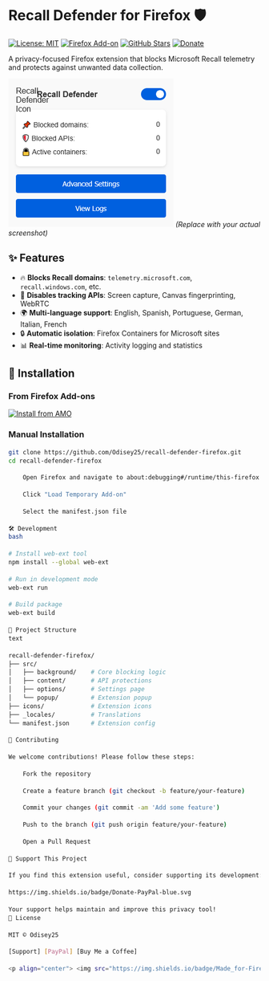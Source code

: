# Recall Defender for Firefox 🛡️

[![License: MIT](https://img.shields.io/badge/License-MIT-yellow.svg)](LICENSE)
[![Firefox Add-on](https://img.shields.io/amo/v/recall-defender?color=orange)](https://addons.mozilla.org/firefox/addon/recall-defender/)
[![GitHub Stars](https://img.shields.io/github/stars/Odisey25/recall-defender-firefox)](https://github.com/Odisey25/recall-defender-firefox/stargazers)
[![Donate](https://img.shields.io/badge/Donate-PayPal-blue.svg)](https://paypal.me/herin2019)

A privacy-focused Firefox extension that blocks Microsoft Recall telemetry and protects against unwanted data collection.

![Extension Screenshot](assets/screenshot.png) *(Replace with your actual screenshot)*

## ✨ Features

- 🔥 **Blocks Recall domains**: `telemetry.microsoft.com`, `recall.windows.com`, etc.
- 🚫 **Disables tracking APIs**: Screen capture, Canvas fingerprinting, WebRTC
- 🌍 **Multi-language support**: English, Spanish, Portuguese, German, Italian, French
- 🔒 **Automatic isolation**: Firefox Containers for Microsoft sites
- 📊 **Real-time monitoring**: Activity logging and statistics

## 🚀 Installation

### From Firefox Add-ons
[![Install from AMO](https://img.shields.io/badge/Install-Firefox_Add_ons-orange?logo=firefox)](https://addons.mozilla.org/firefox/addon/recall-defender/)

### Manual Installation
```bash
git clone https://github.com/Odisey25/recall-defender-firefox.git
cd recall-defender-firefox

    Open Firefox and navigate to about:debugging#/runtime/this-firefox

    Click "Load Temporary Add-on"

    Select the manifest.json file

🛠️ Development
bash

# Install web-ext tool
npm install --global web-ext

# Run in development mode
web-ext run

# Build package
web-ext build

📂 Project Structure
text

recall-defender-firefox/
├── src/
│   ├── background/    # Core blocking logic
│   ├── content/       # API protections
│   ├── options/       # Settings page
│   └── popup/         # Extension popup
├── icons/             # Extension icons
├── _locales/          # Translations
└── manifest.json      # Extension config

🤝 Contributing

We welcome contributions! Please follow these steps:

    Fork the repository

    Create a feature branch (git checkout -b feature/your-feature)

    Commit your changes (git commit -am 'Add some feature')

    Push to the branch (git push origin feature/your-feature)

    Open a Pull Request

💖 Support This Project

If you find this extension useful, consider supporting its development:

https://img.shields.io/badge/Donate-PayPal-blue.svg

Your support helps maintain and improve this privacy tool!
📜 License

MIT © Odisey25

[Support] [PayPal] [Buy Me a Coffee]

<p align="center"> <img src="https://img.shields.io/badge/Made_for-Firefox-orange?logo=firefox" alt="Made for Firefox"> </p> 